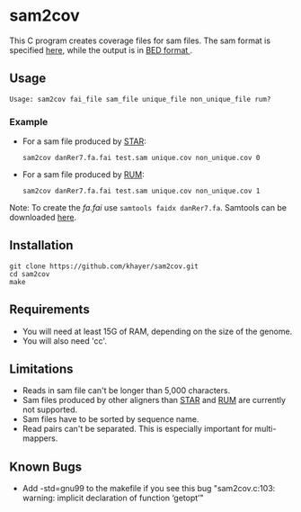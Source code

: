 # sam2cov

This C program creates coverage files for sam files. The sam format is specified [here](http://samtools.sourceforge.net/SAMv1.pdf), while the output is in [BED format ](http://genome.ucsc.edu/FAQ/FAQformat.html#format1).

## Usage

    Usage: sam2cov fai_file sam_file unique_file non_unique_file rum?


### Example

* For a sam file produced by [STAR](https://code.google.com/p/rna-star/):

    `sam2cov danRer7.fa.fai test.sam unique.cov non_unique.cov 0`

* For a sam file produced by [RUM](http://cbil.upenn.edu/RUM/):

    `sam2cov danRer7.fa.fai test.sam unique.cov non_unique.cov 1`

Note: To create the *fa.fai* use `samtools faidx danRer7.fa`. Samtools can be downloaded [here](http://samtools.sourceforge.net/).

## Installation

    git clone https://github.com/khayer/sam2cov.git
    cd sam2cov
    make

## Requirements

* You will need at least 15G of RAM, depending on the size of the genome.
* You will also need 'cc'.

## Limitations

* Reads in sam file can't be longer than 5,000 characters.
* Sam files produced by other aligners than [STAR](https://code.google.com/p/rna-star/) and [RUM](http://cbil.upenn.edu/RUM/) are currently not supported.
* Sam files have to be sorted by sequence name.
* Read pairs can't be separated. This is especially important for multi-mappers.
## Known Bugs

* Add -std=gnu99 to the makefile if you see this bug "sam2cov.c:103: warning: implicit declaration of function ‘getopt’"